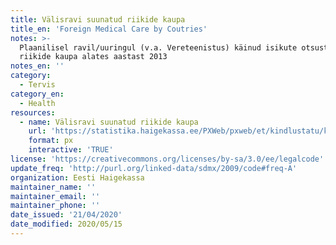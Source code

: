 ```yaml
---
title: Välisravi suunatud riikide kaupa
title_en: 'Foreign Medical Care by Coutries'
notes: >-
  Plaanilisel ravil/uuringul (v.a. Vereteenistus) käinud isikute otsuste arv
  riikide kaupa alates aastast 2013
notes_en: ''
category: 
  - Tervis
category_en: 
  - Health
resources:
  - name: Välisravi suunatud riikide kaupa
    url: 'https://statistika.haigekassa.ee/PXWeb/pxweb/et/kindlustatu/kindlustatu__Rahalised%20h%c3%bcvitised__Ravi%20v%c3%a4lisriigis/VR01.px/?rxid=81520678-b3bd-4371-a1cc-edc30bb2a02d'
    format: px
    interactive: 'TRUE'
license: 'https://creativecommons.org/licenses/by-sa/3.0/ee/legalcode'
update_freq: 'http://purl.org/linked-data/sdmx/2009/code#freq-A'
organization: Eesti Haigekassa
maintainer_name: ''
maintainer_email: ''
maintainer_phone: ''
date_issued: '21/04/2020'
date_modified: 2020/05/15
---
```

